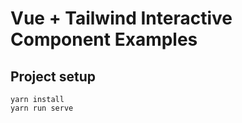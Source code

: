 # Vue + Tailwind Interactive Component Examples

## Project setup
```
yarn install
yarn run serve
```

